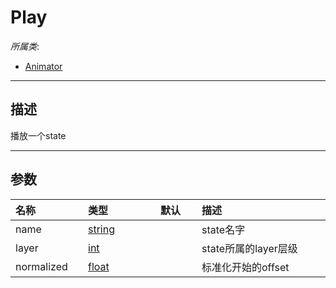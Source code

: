 # Play

*所属类*:
* [Animator](/Api/Classes/Animation/Animator.md)
------------------------------------------------------------------------------------------
## 描述

播放一个state

------------------------------------------------------------------------------------------
## 参数

|<div style="width:100px">名称</div>|<div style="width:100px">类型</div>|<div style="width:50px">默认</div>|<div style="width:350px">描述</div>|
|:---|:---|:---|:---|
|name|[string](/Api/DataType/String.md)||state名字|
|layer|[int](/Api/DataType/Number.md)||state所属的layer层级|
|normalized|[float](/Api/DataType/Number.md)||标准化开始的offset|
